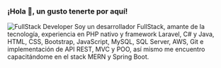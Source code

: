 ###  ¡Hola 👋, un gusto tenerte por aquí!

<img src="https://www.ronyvelasquez.com/assets/img/about-img.png" alt="FullStack Developer" heigth="200" whidth="200">
Soy un desarrollador FullStack, amante de la tecnología, experiencia en PHP nativo y framework Laravel, C# y Java, HTML, CSS, Bootstrap, JavaScript, MySQL, SQL Server, AWS, Git e implementación de API REST, MVC y POO, así mismo me encuentro capacitándome en el stack MERN y Spring Boot.
